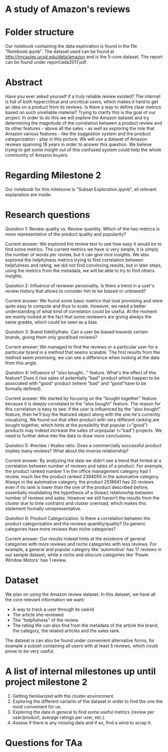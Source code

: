 # A study of Amazon's reviews
# Folder structure
Our notebook containing the data exploration is found in the file "Notebook.ipynb". The dataset used can be found at http://jmcauley.ucsd.edu/data/amazon and is the 5-core dataset. The report can be found under report/ada2017.pdf.
# Abstract
Have you ever asked yourself if a truly reliable review existed? The internet is full of both hypercritical and uncritical users, which makes it hard to get an idea on a product from its reviews. Is there a way to define clear metrics based on such unreliable material? Trying to clarify this is the goal of our project. In order to do this we will explore the Amazon dataset and try determining the magnitude of the correlation between a product review and its other features - above all the sales - as well as exploring the role that Amazon various features - like the suggestion system and the product categorization - play in this picture.
We will use a dataset of Amazon reviews spanning 18 years in order to answer this question. 
We believe trying to get some insight out of this confused system could help the whole community of Amazon buyers.

# Regarding Milestone 2
Our notebook for this miletsone is "Subset Exploration.ipynb", all relevant explanation are inside.

# Research questions

Question 1:
Review quality vs. Review quantity. Which of the two metrics is more representative of the product quality and popularity?

Current answer:
We explored the review text to see how easy it would be to find some metrics. The current metrics we have is very simple, it is simply the number of words per review, but it can give nice insights.
We also explored the helpfulness metrics trying to find correlation between helpfulness and rating, we did not find convincing results, but in later steps, using the metrics from the metadata, we will be able to try to find others insights.

Question 2:
Influence of reviewer personality. Is there a trend in a user's review history that allows to consider him to be biased or unbiased?

Current answer:
We found some basic metrics that look promising and were quite easy to compute and thus to scale. However, we need a better understanding of what kind of correlation could be useful. At the moment we mainly looked at the fact that some reviewers are giving always the same grades, which could be seen as a bias.

Question 3:
Brand fidelity/hate. Can a user be biased towards certain brands, giving them only good/bad reviews?

Current answer:
We managed to find the reviews or a particular user for a particular brand in a method that seems scalable. The first results from the method seem promising, we can see a difference when looking at the data from this angle.



Question 4:
Influence of "also bought..." feature. What's the effect of this feature? Does it rise sales of potentially "bad" product which happen to be associated with "good" product (where "bad" and "good"have to be formally defined).

Current answer:
We started by focusing on the "bought together" feature because it is deeply correlated to the "also bought" feature. The reason for this correlation is easy to see: if the user is influenced by the "also bought" feature, then he'll buy the featured object along with the one he's currently visualizing.
We found out that often product with very different ranking are bought together, which hints at the possibility that popular (="good") products may indeed increase the sales of unpopular (="bad") projects.
We need to further delve into the data to draw more conclusions.

Question 5: #review / #sales ratio. Does a commercially successful product implies many reviews? What about the inverse relationship?

Current answer:
By analyzing the data we didn't see a trend that hinted at a correlation between number of reviews and sales of a product.
For example, the product ranked number 1 in the office management category had 1 review, much like the product ranked 2394050 in the automative category. Always in the automative category, the product 2518941 has 20 reviews even if its rank is lower than the one of the product described before, essentially invalidating the hypothesis of a (linear) relationship between number of reviews and sales.
However we still haven't the results from the cluster due to time contrains and cluster overload, which makes this statement formally unrepresentative.

Question 6: Product Categorization. Is there a correlation between the product categorization and the reviews quantity/quality? Do generic categories have more reviews than niche categories?

Current answer:
Our results indeed hints at the existence of general categories with more reviews and niche categories with less reviews.
For example, a general and popular category like 'automotive'  has 17 reviews in our sample dataset, while a niche and obscure categories like 'Power Window Motors'  has 1 review.
# Dataset
We plan on using the Amazon review dataset. In this dataset, we have all the core relevant information we want:
- A way to track a user through its userid
- The article she reviewed
- The "helpfulness" of the review
- The rating
We can also find from the metadata of the article the brand, the category, the related articles and the sales rank.

The dataset is can also be found under convenient alternative forms, for example a subset containing all users with at least 5 reviews, which could prove to be very useful.
# A list of internal milestones up until project milestone 2
1. Getting familiarized with the cluster environment.
2. Exploring the different variants of the dataset in order to find the one the most convenient for us.
3. Exploring the data in general to find some useful metrics (review per user/product, average ratings per user, etc.).
4. Assess if there is any missing data and if so, find a wind to scrap it.

# Questions for TAa
